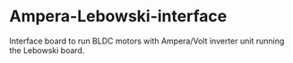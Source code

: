 # Ampera-Lebowski-interface
Interface board to run BLDC motors with Ampera/Volt inverter unit running the Lebowski board.
